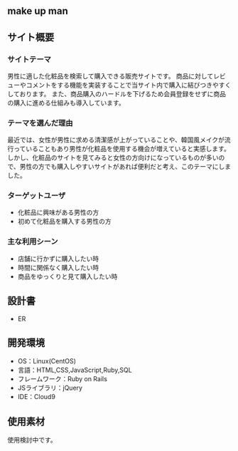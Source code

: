 # <make up man>

## make up man
## サイト概要
### サイトテーマ
男性に適した化粧品を検索して購入できる販売サイトです。
商品に対してレビューやコメントをする機能を実装することで当サイト内で購入に結びつきやすくしております。
また、商品購入のハードルを下げるため会員登録をせずに商品の購入に進める仕組みも導入しています。

### テーマを選んだ理由
最近では、女性が男性に求める清潔感が上がっていることや、韓国風メイクが流行っていることもあり男性が化粧品を使用する機会が増えていると実感します。
しかし、化粧品のサイトを見てみると女性の方向けになっているものが多いので、男性の方でも購入しやすいサイトがあれば便利だと考え、このテーマにしました。

### ターゲットユーザ
- 化粧品に興味がある男性の方
- 初めて化粧品を購入する男性の方

### 主な利用シーン
- 店舗に行かずに購入したい時
- 時間に関係なく購入したい時
- 商品をゆっくりと見て購入したい時

## 設計書
- ER

## 開発環境
- OS：Linux(CentOS)
- 言語：HTML,CSS,JavaScript,Ruby,SQL
- フレームワーク：Ruby on Rails
- JSライブラリ：jQuery
- IDE：Cloud9

## 使用素材
使用検討中です。
